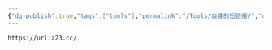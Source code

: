 ```yaml
---
{"dg-publish":true,"tags":["tools"],"permalink":"/Tools/自建的短链接/","dgPassFrontmatter":true}
---
```



```bash
https://url.z23.cc/
```
